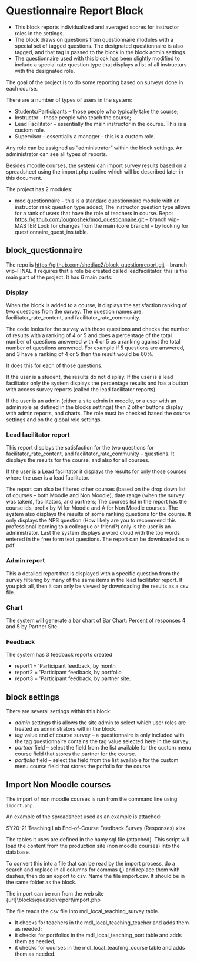 # Questionnaire Report Block

- This block reports individualized and averaged scores for instructor roles in the settings.
- The block draws on questions from questionnaire modules with a special set of tagged questions. The designated questionnaire is also tagged, and that tag is passed to the block in the block admin settings.
- The questionnaire used with this block has been slightly modified to include a special rate question type that displays a list of all instructurs with the designated role.

The goal of the project is to do some reporting based on surveys done in each course.

There are a number of types of users in the system:

- Students/Participants – those people who typically take the course;
- Instructor – those people who teach the course;
- Lead Facilitator – essentially the main instructor in the course. This is a custom role.
- Supervisor – essentially a manager – this is a custom role.

Any role can be assigned as “administrator” within the block settings. An administrator can see all types
of reports.

Besides moodle courses, the system can import survey results based on a spreadsheet using the
import.php routine which will be described later in this document.

The project has 2 modules:

- mod questionnaire – this is a standard questionnaire module with an instructor rank question type added;
  The instructor question type allows for a rank of users that have the role of teachers in course.
  Repo: https://github.com/lougroshek/mod_questionnaire.git – branch wip-MASTER
  Look for changes from the main (core branch) – by looking for questionnaire_quest_ins table.

## block_questionnaire

The repo is https://github.com/shediac2/block_questionreport.git – branch wip-FINAL
It requires that a role be created called leadfacilitator.
this is the main part of the project. It has 6 main parts:

### Display

When the block is added to a course, it displays the satisfaction ranking of two questions from the survey. The question names are: facilitator_rate_content, and facilitator_rate_community.

The code looks for the survey with those questions and checks the number of results with a ranking of 4
or 5 and does a percentage of the total number of questions answered with 4 or 5 as a ranking against the total number of questions answered. For example if 5 questions are answered, and 3 have a ranking of 4 or 5 then the result would be 60%.

It does this for each of those questions.

If the user is a student, the results do not display. If the user is a lead facilitator only the system displays the percentage results and has a button with access survey reports (called the lead facilitator reports).

If the user is an admin (either a site admin in moodle, or a user with an admin role as defined in the blocks settings) then 2 other buttons display with admin reports, and charts. The role must be checked based the course settings and on the global role settings.

### Lead facilitator report

This report displays the satisfaction for the two questions for
facilitator_rate_content, and facilitator_rate_community – questions. It displays the results for the course, and also for all courses.

If the user is a Lead facilitator it displays the results for only those courses where the user is a lead
facilitator.

The report can also be filtered other courses (based on the drop down list of courses – both Moodle and
Non Moodle), date range (when the survey was taken), facilitators, and partners;
The courses list in the report has the course ids, prefix by M for Moodle and A for Non Moodle courses.
The system also displays the results of some ranking questions for the course. It only displays the NPS
question (How likely are you to recommend this professional learning to a colleague or friend?) only is
the user is an administrator.
Last the system displays a word cloud with the top words entered in the free form text questions.
The report can be downloaded as a pdf.

### Admin report

This a detailed report that is displayed with a specific question from the survey filtering
by many of the same items in the lead facilitator report. If you pick all, then it can only be viewed by
downloading the results as a csv file.

### Chart

The system will generate a bar chart of Bar Chart: Percent of responses 4 and 5 by Partner Site.

### Feedback

The system has 3 feedback reports created

- report1 = 'Participant feedback, by month
- report2 = 'Participant feedback, by portfolio
- report3 = 'Participant feedback, by partner site.

## block settings

There are several settings within this block:

- _admin_ settings this allows the site admin to select which user roles are treated as administrators within the block.
- _tag_ value end of course survey – a questionnaire is only included with the tag questionnaire contains the tag value selected here in the survey;
- _partner_ field – select the field from the list available for the custom menu course field that stores the partner for the course.
- _portfolio_ field – select the field from the list available for the custom menu course field that stores the potfolio for the course

## Import Non Moodle courses

The import of non moodle courses is run from the command line using `import.php`.

An example of the spreadsheet used as an example is attached:

SY20-21 Teaching Lab End-of-Course Feedback Survey (Responses).xlsx

The tables it uses are defined in the hamy.sql file (attached). This script will load the content from the production site (non moodle courses) into the database.

To convert this into a file that can be read by the import process, do a search and replace in all columns for commas (,) and replace them with dashes, then do an export to csv. Name the file import.csv. It should be in the same folder as the block.

The import can be run from the web site {url}\blocks\questionreport\import.php

The file reads the csv file into mdl_local_teaching_survey table.

- It checks for teachers in the mdl_local_teaching_teacher and adds them as needed;
- it checks for portfolios in the mdl_local_teaching_port table and adds them as needed;
- it checks for courses in the mdl_local_teaching_course table and adds them as needed.

